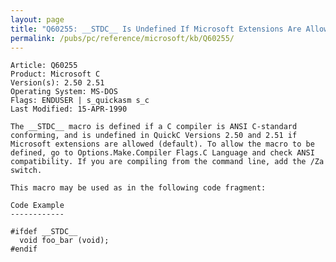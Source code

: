 ```yaml
---
layout: page
title: "Q60255: __STDC__ Is Undefined If Microsoft Extensions Are Allowed"
permalink: /pubs/pc/reference/microsoft/kb/Q60255/
---
```


	Article: Q60255
	Product: Microsoft C
	Version(s): 2.50 2.51
	Operating System: MS-DOS
	Flags: ENDUSER | s_quickasm s_c
	Last Modified: 15-APR-1990
	
	The __STDC__ macro is defined if a C compiler is ANSI C-standard
	conforming, and is undefined in QuickC Versions 2.50 and 2.51 if
	Microsoft extensions are allowed (default). To allow the macro to be
	defined, go to Options.Make.Compiler Flags.C Language and check ANSI
	compatibility. If you are compiling from the command line, add the /Za
	switch.
	
	This macro may be used as in the following code fragment:
	
	Code Example
	------------
	
	#ifdef __STDC__
	  void foo_bar (void);
	#endif
